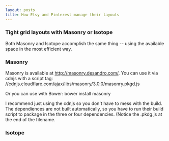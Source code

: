 ```yaml
---
layout: posts
title: How Etsy and Pinterest manage their layouts
---
```

### Tight grid layouts with Masonry or Isotope
Both Masonry and Isotope accomplish the same thing -- using the available 
space in the most efficient way.

### Masonry
Masonry is available at http://masonry.desandro.com/. You can use it via cdnjs 
with a script tag:
//cdnjs.cloudflare.com/ajax/libs/masonry/3.0.0/masonry.pkgd.js

Or you can use with Bower:
bower install masonry

I recommend just using the cdnjs so you don't have to mess with the build.  The 
dependiences are not built automatically, so you have to run their build script 
to package in the three or four dependencies.  (Notice the .pkdg.js at the end 
of the filename.

### Isotope
